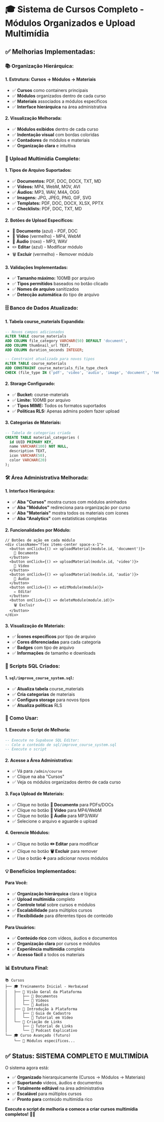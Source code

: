 # 🎓 Sistema de Cursos Completo - Módulos Organizados e Upload Multimídia

## ✅ **Melhorias Implementadas:**

### **📚 Organização Hierárquica:**

#### **1. Estrutura: Cursos → Módulos → Materiais**
- ✅ **Cursos** como containers principais
- ✅ **Módulos** organizados dentro de cada curso
- ✅ **Materiais** associados a módulos específicos
- ✅ **Interface hierárquica** na área administrativa

#### **2. Visualização Melhorada:**
- ✅ **Módulos exibidos** dentro de cada curso
- ✅ **Indentação visual** com bordas coloridas
- ✅ **Contadores** de módulos e materiais
- ✅ **Organização clara** e intuitiva

### **🎥 Upload Multimídia Completo:**

#### **1. Tipos de Arquivo Suportados:**
- ✅ **Documentos:** PDF, DOC, DOCX, TXT, MD
- ✅ **Vídeos:** MP4, WebM, MOV, AVI
- ✅ **Áudios:** MP3, WAV, M4A, OGG
- ✅ **Imagens:** JPG, JPEG, PNG, GIF, SVG
- ✅ **Templates:** PDF, DOC, DOCX, XLSX, PPTX
- ✅ **Checklists:** PDF, DOC, TXT, MD

#### **2. Botões de Upload Específicos:**
- 📄 **Documento** (azul) - PDF, DOC
- 🎥 **Vídeo** (vermelho) - MP4, WebM
- 🎵 **Áudio** (roxo) - MP3, WAV
- ✏️ **Editar** (azul) - Modificar módulo
- 🗑️ **Excluir** (vermelho) - Remover módulo

#### **3. Validações Implementadas:**
- ✅ **Tamanho máximo:** 100MB por arquivo
- ✅ **Tipos permitidos** baseados no botão clicado
- ✅ **Nomes de arquivo** sanitizados
- ✅ **Detecção automática** do tipo de arquivo

### **🗄️ Banco de Dados Atualizado:**

#### **1. Tabela course_materials Expandida:**
```sql
-- Novos campos adicionados
ALTER TABLE course_materials 
ADD COLUMN file_category VARCHAR(50) DEFAULT 'document',
ADD COLUMN thumbnail_url TEXT,
ADD COLUMN duration_seconds INTEGER;

-- Constraint atualizada para novos tipos
ALTER TABLE course_materials 
ADD CONSTRAINT course_materials_file_type_check 
CHECK (file_type IN ('pdf', 'video', 'audio', 'image', 'document', 'template', 'checklist'));
```

#### **2. Storage Configurado:**
- ✅ **Bucket:** course-materials
- ✅ **Limite:** 100MB por arquivo
- ✅ **Tipos MIME:** Todos os formatos suportados
- ✅ **Políticas RLS:** Apenas admins podem fazer upload

#### **3. Categorias de Materiais:**
```sql
-- Tabela de categorias criada
CREATE TABLE material_categories (
  id UUID PRIMARY KEY,
  name VARCHAR(100) NOT NULL,
  description TEXT,
  icon VARCHAR(50),
  color VARCHAR(20)
);
```

### **🛠️ Área Administrativa Melhorada:**

#### **1. Interface Hierárquica:**
- ✅ **Aba "Cursos"** mostra cursos com módulos aninhados
- ✅ **Aba "Módulos"** redireciona para organização por curso
- ✅ **Aba "Materiais"** mostra todos os materiais com ícones
- ✅ **Aba "Analytics"** com estatísticas completas

#### **2. Funcionalidades por Módulo:**
```tsx
// Botões de ação em cada módulo
<div className="flex items-center space-x-1">
  <button onClick={() => uploadMaterial(module.id, 'document')}>
    📄 Documento
  </button>
  <button onClick={() => uploadMaterial(module.id, 'video')}>
    🎥 Vídeo
  </button>
  <button onClick={() => uploadMaterial(module.id, 'audio')}>
    🎵 Áudio
  </button>
  <button onClick={() => editModule(module)}>
    ✏️ Editar
  </button>
  <button onClick={() => deleteModule(module.id)}>
    🗑️ Excluir
  </button>
</div>
```

#### **3. Visualização de Materiais:**
- ✅ **Ícones específicos** por tipo de arquivo
- ✅ **Cores diferenciadas** para cada categoria
- ✅ **Badges** com tipo de arquivo
- ✅ **Informações** de tamanho e downloads

### **🚀 Scripts SQL Criados:**

#### **1. `sql/improve_course_system.sql`:**
- ✅ **Atualiza tabela** course_materials
- ✅ **Cria categorias** de materiais
- ✅ **Configura storage** para novos tipos
- ✅ **Atualiza políticas** RLS

### **🎯 Como Usar:**

#### **1. Execute o Script de Melhoria:**
```sql
-- Execute no Supabase SQL Editor:
-- Cole o conteúdo de sql/improve_course_system.sql
-- Execute o script
```

#### **2. Acesse a Área Administrativa:**
- ✅ Vá para `/admin/course`
- ✅ Clique na aba "Cursos"
- ✅ Veja os módulos organizados dentro de cada curso

#### **3. Faça Upload de Materiais:**
- ✅ Clique no botão **📄 Documento** para PDFs/DOCs
- ✅ Clique no botão **🎥 Vídeo** para MP4/WebM
- ✅ Clique no botão **🎵 Áudio** para MP3/WAV
- ✅ Selecione o arquivo e aguarde o upload

#### **4. Gerencie Módulos:**
- ✅ Clique no botão **✏️ Editar** para modificar
- ✅ Clique no botão **🗑️ Excluir** para remover
- ✅ Use o botão **➕** para adicionar novos módulos

### **💡 Benefícios Implementados:**

#### **Para Você:**
- ✅ **Organização hierárquica** clara e lógica
- ✅ **Upload multimídia** completo
- ✅ **Controle total** sobre cursos e módulos
- ✅ **Escalabilidade** para múltiplos cursos
- ✅ **Flexibilidade** para diferentes tipos de conteúdo

#### **Para Usuários:**
- ✅ **Conteúdo rico** com vídeos, áudios e documentos
- ✅ **Organização clara** por cursos e módulos
- ✅ **Experiência multimídia** completa
- ✅ **Acesso fácil** a todos os materiais

### **📊 Estrutura Final:**

```
📚 Cursos
├── 🎓 Treinamento Inicial - HerbaLead
│   ├── 📖 Visão Geral da Plataforma
│   │   ├── 📄 Documentos
│   │   ├── 🎥 Vídeos
│   │   └── 🎵 Áudios
│   ├── 📖 Introdução à Plataforma
│   │   ├── 📄 Guia de Cadastro
│   │   └── 🎥 Tutorial em Vídeo
│   └── 📖 Criação de Links
│       ├── 📄 Tutorial de Links
│       └── 🎵 Podcast Explicativo
└── 🎓 Curso Avançado (futuro)
    └── 📖 Módulos específicos...
```

## ✅ **Status: SISTEMA COMPLETO E MULTIMÍDIA**

O sistema agora está:
- ✅ **Organizado** hierarquicamente (Cursos → Módulos → Materiais)
- ✅ **Suportando** vídeos, áudios e documentos
- ✅ **Totalmente editável** na área administrativa
- ✅ **Escalável** para múltiplos cursos
- ✅ **Pronto para** conteúdo multimídia rico

**Execute o script de melhoria e comece a criar cursos multimídia completos!** 🎯✨
















